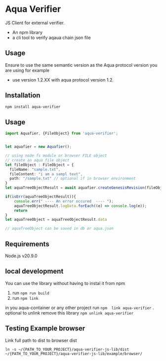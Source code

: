 # Aqua Verifier 
JS Client for external verifier.
* An npm library 
* a cli tool to verify aqaua chain json file 

## Usage
Ensure to use the same semantic version as the Aqua protocol version you are using for example
* use version 1.2.XX with aqua protocol version 1.2.


## Installation
```bash
npm install aqua-verifier
```

## Usage

```typescript
import Aquafier, {FileObject} from 'aqua-verifier';


let aquafier = new Aquafier();

// using node fs module or browser FILE object
// create an aqua file object 
let fileObject : FileObject = {
  fileName: "sample.txt",
  fileContent: "i am a sampl text",
  path: "/sample.txt" // optional if in browser environment
}
let aquaTreeObjectResult = await aquafier.createGenesisRevision(fileObject);

if(isErr(aquaTreeObjectResult)){
    console.err(" ---- An error occured  ---- ");
    aquaTreeObjectResult.logData.forEach((e) => console.log(e));
    return
}
let aquaTreeObject = aquaTreeObjectResult.data

// aquaTreeObject can be saved in db or aqua.json

```

##  Requirements
Node.js v20.9.0


## local development
You can use the library without having to instal it from npm
1. run `npm run build`
2. run `npm link`

in you aqua-container or any other project run `npm  link aqua-verifier` .
optional to unlink remove this library `npm unlink aqua-verifier`

## Testing Example browser

Link full path to dist to browser dist

```
ln -s ~/{PATH_TO_YOUR_PROJECT}/aqua-verifier-js-lib/dist ~/{PATH_TO_YOUR_PROJECT}/aqua-verifier-js-lib/example/browser/
```